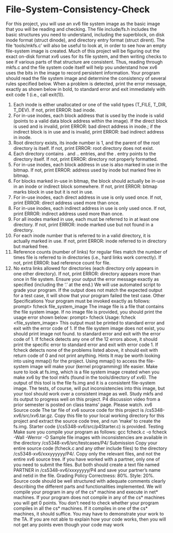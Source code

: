# File-System-Consistency-Check
For this project, you will use an xv6 file system image as the basic image that you will be
reading and checking. The file include/fs.h includes the basic structures you need to
understand, including the superblock, on disk inode format (struct dinode), and
directory entry format (struct dirent). The file ‘tools/mkfs.c’ will also be useful to look at,
in order to see how an empty file-system image is created.
Much of this project will be figuring out the exact on-disk format xv6 uses for its file
system, and then writing checks to see if various parts of that structure are consistent.
Thus, reading through mkfs.c and the file system code itself will help you understand
how xv6 uses the bits in the image to record persistent information.
Your program should read the file system image and determine the consistency of
several rules specified below. When a problem is detected, print the error message,
exactly as shown below in bold, to standard error and exit immediately with exit code
1 (i.e., call exit(1)).
1. Each inode is either unallocated or one of the valid types (T_FILE, T_DIR, T_DEV).
If not, print ERROR: bad inode.
2. For in-use inodes, each block address that is used by the inode is valid (points to
a valid data block address within the image). If the direct block is used and is
invalid, print ERROR: bad direct address in inode.; if the indirect block is in
use and is invalid, print ERROR: bad indirect address in inode.
3. Root directory exists, its inode number is 1, and the parent of the root directory is
itself. If not, print ERROR: root directory does not exist.
4. Each directory contains . and .. entries, and the . entry points to the directory
itself. If not, print ERROR: directory not properly formatted.
5. For in-use inodes, each block address in use is also marked in use in the bitmap.
If not, print ERROR: address used by inode but marked free in bitmap.
6. For blocks marked in-use in bitmap, the block should actually be in-use in an
inode or indirect block somewhere. If not, print ERROR: bitmap marks block
in use but it is not in use.
7. For in-use inodes, each direct address in use is only used once. If not,
print ERROR: direct address used more than once.
8. For in-use inodes, each indirect address in use is only used once. If not,
print ERROR: indirect address used more than once.
9. For all inodes marked in use, each must be referred to in at least one directory. If
not, print ERROR: inode marked use but not found in a directory.
10. For each inode number that is referred to in a valid directory, it is actually marked
in use. If not, print ERROR: inode referred to in directory but marked
free.
11. Reference counts (number of links) for regular files match the number of times
file is referred to in directories (i.e., hard links work correctly). If not, print ERROR:
bad reference count for file.
12. No extra links allowed for directories (each directory only appears in one other
directory). If not, print ERROR: directory appears more than once in file
system.
Ensure your output the error message exactly as specified (including the ‘.’ at the end.)
We will use automated script to grade your program. If the output does not match the
expected output for a test case, it will show that your program failed the test case.
Other Specifications
Your program must be invoked exactly as follows:
prompt> fcheck file_system_image
The image file is a file that contains the file system image. If no image file is provided,
you should print the usage error shown below:
prompt> fcheck
Usage: fcheck <file_system_image>
This output must be printed to standard error and exit with the error code of 1.
If the file system image does not exist, you should print image not found. to standard
error and exit with the error code of 1.
If fcheck detects any one of the 12 errors above, it should print the specific error to
standard error and exit with error code 1.
If fcheck detects none of the problems listed above, it should exit with return code of 0
and not print anything.
Hints
It may be worth looking into using mmap() for the project. Using mmap() to access the
file-system image will make your (kernel programming) life easier.
Make sure to look at fs.img, which is a file system image created when you make xv6
by the tool mkfs (found in the tools/directory of xv6). The output of this tool is the
file fs.img and it is a consistent file-system image. The tests, of course, will put
inconsistencies into this image, but your tool should work over a consistent image as
well. Study mkfs and its output to progress well on this project.
P4 discussion video from a prior semester is posted on class teams’ page. Please watch.
xv6 Source code
The tar file of xv6 source code for this project is /cs5348-xv6/src/xv6.tar.gz. Copy this file
to your local working directory for this project and extract the source code tree, and run
‘make’ to create the fs.img.
Starter code (/cs5348-xv6/src/p4Starter.c) is provided.
Testing
Make sure you compile your program as follows:
gcc fcheck.c -o fcheck -Wall -Werror -O
Sample file images with inconsistencies are available in the directory
/cs5348-xv6/src/testcases/P4/
Submission
Copy your entire source code (fcheck.c and any other include files) to the directory
/cs5348-xv6/xxxyyyyyy/P4/. Copy only the relevant files, and not the entire xv6 source
tree.
If you have worked with a partner, only one of you need to submit the files. But both
should create a text file named PARTNER in /cs5348-xv6/xxxyyyyy/P4 and save your
partner’s name and netid in the file.
Grading Policy
Correctness: 80%.
Style: 20%. Source code should be well structured with adequate comments clearly
describing the different parts and functionalities implemented.
We will compile your program in any of the cs* machine and execute in net* machines. If
your program does not compile in any of the cs* machines you will get 0 points. You don’t
need to check whether your program compiles in all the cs* machines. If it compiles in
one of the cs* machines, it should suffice.
You may have to demonstrate your work to the TA. If you are not able to explain how
your code works, then you will not get any points even though your code may work
